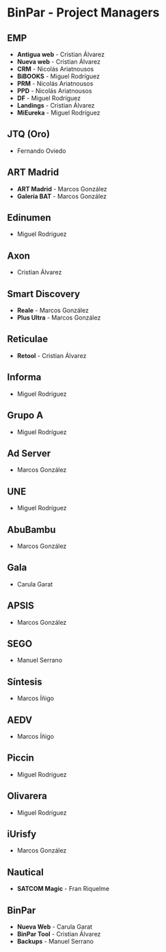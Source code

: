 # BinPar - Project Managers

## EMP
 - **Antigua web** - Cristian Álvarez
 - **Nueva web** - Cristian Álvarez
 - **CRM** - Nicolás Ariatnousos
 - **BiBOOKS** - Miguel Rodríguez
 - **PRM** - Nicolás Ariatnousos
 - **PPD** - Nicolás Ariatnousos
 - **DF** - Miguel Rodríguez
 - **Landings** - Cristian Álvarez
 - **MiEureka** - Miguel Rodríguez

## JTQ (Oro)
 - Fernando Oviedo

## ART Madrid
 - **ART Madrid** - Marcos González
 - **Galería BAT** - Marcos González

## Edinumen
 - Miguel Rodríguez

## Axon
 - Cristian Álvarez

## Smart Discovery
 - **Reale** - Marcos González
 - **Plus Ultra** - Marcos González

## Reticulae
 - **Retool** - Cristian Álvarez

## Informa
 - Miguel Rodríguez

## Grupo A
 - Miguel Rodríguez

## Ad Server
 - Marcos González

## UNE
 - Miguel Rodríguez

## AbuBambu
 - Marcos González

## Gala
 - Carula Garat

## APSIS
 - Marcos González
 
## SEGO
 - Manuel Serrano

## Síntesis
 - Marcos Íñigo

## AEDV
 - Marcos Íñigo

## Piccin
 - Miguel Rodríguez

## Olivarera
 - Miguel Rodríguez

## iUrisfy
 - Marcos González
 
 ## Nautical
  - **SATCOM Magic** - Fran Riquelme

## BinPar
 - **Nueva Web** - Carula Garat
 - **BinPar Tool** - Cristian Álvarez
 - **Backups** - Manuel Serrano
